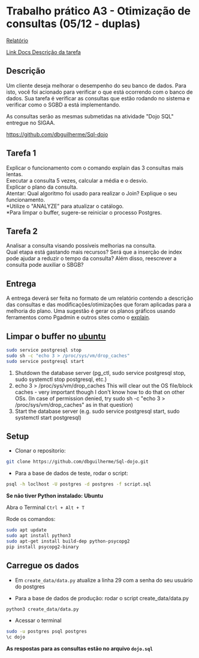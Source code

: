 # Trabalho prático A3 - Otimização de consultas (05/12 - duplas)

[Relatório](./relatorio.md)

[Link Docs Descrição da tarefa](https://docs.google.com/document/d/18HfXRSnD8DmN3SrCVPxFZPG-TSMB1Aw97SYm6ffIHcs/edit)

## Descrição

Um cliente deseja melhorar o desempenho do seu banco de dados. Para isto, você foi acionado para verificar o que está ocorrendo com o banco de dados. Sua tarefa é verificar as consultas que estão rodando no sistema e verificar como o SGBD a está implementando.

As consultas serão as mesmas submetidas na atividade "Dojo SQL" entregue no SIGAA.

https://github.com/dbguilherme/Sql-dojo

## Tarefa 1

Explicar o funcionamento com o comando explain das 3 consultas mais lentas.  
Executar a consulta 5 vezes, calcular a média e o desvio.  
Explicar o plano da consulta.  
Atentar: Qual algoritmo foi usado para realizar o Join? Explique o seu funcionamento.  
*Utilize o "ANALYZE” para atualizar o catálogo.  
*Para limpar o buffer, sugere-se reiniciar o processo Postgres.

## Tarefa 2

Analisar a consulta visando possíveis melhorias na consulta.  
Qual etapa está gastando mais recursos? Será que a inserção de index pode ajudar a reduzir o tempo da consulta?
Além disso, reescrever a consulta pode auxiliar o SBGB?

## Entrega

A entrega deverá ser feita no formato de um relatório contendo a descrição das consultas e das modificações/otimizações que foram aplicadas para a melhoria do plano.
Uma sugestão é gerar os planos gráficos usando ferramentos como Pgadmin e outros sites como o [explain](https://explain.depesz.com/).

## Limpar o buffer no [ubuntu](https://stackoverflow.com/questions/1216660/see-and-clear-postgres-caches-buffers)

```bash
sudo service postgresql stop
sudo sh -c "echo 3 > /proc/sys/vm/drop_caches"
sudo service postgresql start
```

1. Shutdown the database server (pg_ctl, sudo service postgresql stop, sudo systemctl stop postgresql, etc.)
2. echo 3 > /proc/sys/vm/drop_caches This will clear out the OS file/block caches - very important though I don't know how to do that on other OSs. (In case of permission denied, try sudo sh -c "echo 3 >
   /proc/sys/vm/drop_caches" as in that question)
3. Start the database server (e.g. sudo service postgresql start, sudo systemctl start postgresql)

## Setup

- Clonar o repositorio:

```bash
git clone https://github.com/dbguilherme/Sql-dojo.git
```

- Para a base de dados de teste, rodar o script:

```bash
psql -h loclhost -U postgres -d postgres -f script.sql
```

**Se não tiver Python instalado:**
**Ubuntu**

Abra o Terminal `Ctrl + Alt + T`

Rode os comandos:

```bash
sudo apt update
sudo apt install python3
sudo apt-get install build-dep python-psycopg2
pip install psycopg2-binary
```

## Carregue os dados

- Em `create_data/data.py` atualize a linha 29 com a senha do seu usuário do postgres

- Para a base de dados de produção: rodar o script create_data/data.py

```bash
python3 create_data/data.py
```

- Acessar o terminal

```bash
sudo -u postgres psql postgres
\c dojo
```

**As respostas para as consultas estão no arquivo `dojo.sql`**
